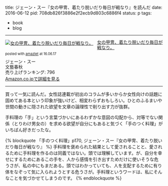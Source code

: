title: ジェーン・スー『女の甲冑、着たり脱いだり毎日が戦なり』を読んだ
date: 2016-06-12
pid: 708db826f3886e2f2ecb9d803c6886f4
status: p
tags:
- book
- blog
---

<div class="amazlet-box" style="margin-bottom:0px;"><div class="amazlet-image" style="float:left;margin:0px 12px 1px 0px;"><a href="http://www.amazon.co.jp/exec/obidos/ASIN/4163904611/dotimpact-22/ref=nosim/" name="amazletlink" target="_blank"><img src="http://ecx.images-amazon.com/images/I/51vV02tFc%2BL._SL160_.jpg" alt="女の甲冑、着たり脱いだり毎日が戦なり。" style="border: none;" /></a></div><div class="amazlet-info" style="line-height:120%; margin-bottom: 10px"><div class="amazlet-name" style="margin-bottom:10px;line-height:120%"><a href="http://www.amazon.co.jp/exec/obidos/ASIN/4163904611/dotimpact-22/ref=nosim/" name="amazletlink" target="_blank">女の甲冑、着たり脱いだり毎日が戦なり。</a><div class="amazlet-powered-date" style="font-size:80%;margin-top:5px;line-height:120%">posted with <a href="http://www.amazlet.com/" title="amazlet" target="_blank">amazlet</a> at 16.06.17</div></div><div class="amazlet-detail">ジェーン・スー <br />文藝春秋 <br />売り上げランキング: 796<br /></div><div class="amazlet-sub-info" style="float: left;"><div class="amazlet-link" style="margin-top: 5px"><a href="http://www.amazon.co.jp/exec/obidos/ASIN/4163904611/dotimpact-22/ref=nosim/" name="amazletlink" target="_blank">Amazon.co.jpで詳細を見る</a></div></div></div><div class="amazlet-footer" style="clear: left"></div></div>

---- 

買って一気に読んだ。女性誌連載が初出のコラムが多いからか女性向けの話題に固めてある本という印象が強いけど、相変わらずおもしろい。ひとのふるまいや世間の動きに隠された欲望を文章の論理性で削り出す力が抜群。

手料理の「手」という言葉づかいにあるわずかな意図の勾配から、対等でない関係（とりわけ男女の）を求める欲望が自分にもあると気づく「手のつく料理」がいちばん好きだったな。

{% blockquote 「手のつく料理」p170, ジェーン・スー『女の甲冑、着たり脱いだり毎日が戦なり』 %}
手料理を褒められた結果として愛されることと、愛されるために手料理を作るのは同義ではない。頭では理解しています。が、自分を幸せにするためにあるこの手を、人から感情を引き出すためだけに使いそうな危うさが、私の中にもまだある。頭ではわかっていても、人を支配するために有り体をなぞって気に入られようとする危うさが。手料理というワードは、私にそんなことを気づかせてしまうのです。
{% endblockquote %}
